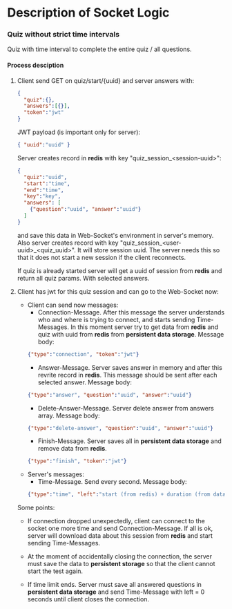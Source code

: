 # Description of Socket Logic

### Quiz without strict time intervals
Quiz with time interval to complete the entire quiz / all questions.

#### Process desciption
1. Client send GET on quiz/start/{uuid} and server answers with:
    ```json
    {
      "quiz":{},
      "answers":[{}],
      "token":"jwt"
    }
    ```
    JWT payload (is important only for server):
    ```json
    { "uuid":"uuid" }
    ```
    Server creates record in <b>redis</b> with key "quiz_session_\<session-uuid\>":
    ```json
    {
      "quiz":"uuid",
      "start":"time",
      "end":"time",
      "key":"key",
      "answers": [
        {"question":"uuid", "answer":"uuid"}
      ]
    }
    ```
    and save this data in Web-Socket's environment in server's memory.
    Also server creates record with key "quiz_session_\<user-uuid\>_\<quiz_uuid\>". It will store session uuid. The server needs this so that it does not start a new session if the client reconnects.

    If quiz is already started server will get a uuid of session from <b>redis</b> and return all quiz params. With selected answers.

2. Client has jwt for this quiz session and can go to the Web-Socket now:
    - Client can send now messages:
      - Connection-Message. After this message the server understands who and where is trying to connect, and starts sending Time-Messages. In this moment server try to get data from <b>redis</b> and quiz with uuid from <b>redis</b> from <b>persistent data storage</b>. Message body:
      ```json
      {"type":"connection", "token":"jwt"}
      ```
      - Answer-Message. Server saves answer in memory and after this revrite record in <b>redis</b>. This message should be sent after each selected answer. Message body:
      ```json
      {"type":"answer", "question":"uuid", "answer":"uuid"}
      ```
      - Delete-Answer-Message. Server delete answer from answers array. Message body:
       ```json
      {"type":"delete-answer", "question":"uuid", "answer":"uuid"}
      ```
      - Finish-Message. Server saves all in <b>persistent data storage</b> and remove data from <b>redis</b>.
      ```json
      {"type":"finish", "token":"jwt"}
      ```
    - Server's messages:
      - Time-Message. Send every second. Message body:
      ```json
      {"type":"time", "left":"start (from redis) + duration (from database) - now"}
      ```

    Some points:
    - If connection dropped unexpectedly, client can connect to the socket one more time and send Connection-Message. If all is ok, server will download data about this session from <b>redis</b> and start sending Time-Messages.

    - At the moment of accidentally closing the connection, the server must save the data to <b>persistent storage</b> so that the client cannot start the test again.

    - If time limit ends. Server must save all answered questions in <b>persistent data storage</b> and send Time-Message with left = 0 seconds until client closes the connection.

<!-- ### Quiz with strict time intervals
Quiz with time intervals for every question.

#### Process desciption
1. Client send GET on quiz/start/{uuid} and server answers with:
 ```json
  {
    "quiz":{},
    "token":"jwt"
  }
  ```
  JWT payload (is important only for server):
  ```json
  { "uuid":"uuid" }
  ```
  Server creates record in <b>redis</b> with key "quiz_session_\<session-uuid\>":
  ```json
  {
    "quiz":"uuid",
    "start":"time",
    "end":"time",
    "answers": [
      {"question":"uuid", "answer":"uuid"}
    ]
  }
  ```
  and save this data in Web-Socket's environment in server's memory. Server also saves in memory -->